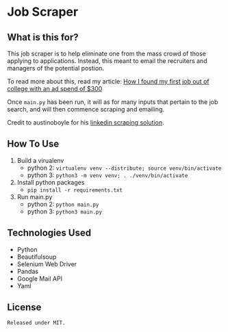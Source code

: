 # Job Scraper

## What is this for?

This job scraper is to help eliminate one from the mass crowd of those applying to applications. Instead, this meant to email the recruiters and managers of the potential postion.

To read more about this, read my article: [How I found my first job out of college with an ad spend of $300](https://jackrothrock.com/how-i-found-my-first-job-out-of-college/)

Once `main.py` has been run, it will as for many inputs that pertain to the job search, and will then commence scraping and emailing.

Credit to austinoboyle for his [linkedin scraping solution](https://github.com/austinoboyle/scrape-linkedin-selenium).

## How To Use

1. Build a virualenv
    - python 2: `virtualenv venv --distribute; source venv/bin/activate`
    - python 3: `python3 -m venv venv; . ./venv/bin/activate`
2. Install python packages
    - `pip install -r requirements.txt`
3. Run main.py
    - python 2: `python main.py`
    - python 3: `python3 main.py`


## Technologies Used
- Python
- Beautifulsoup
- Selenium Web Driver
- Pandas
- Google Mail API
- Yaml

## License 
    Released under MIT.